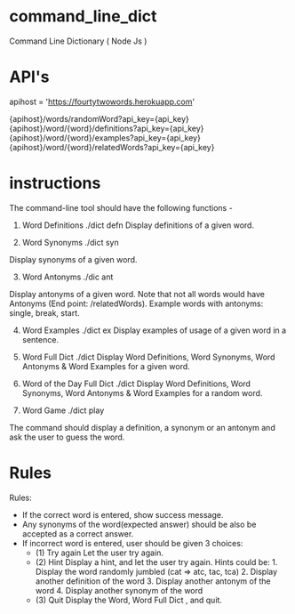 # command_line_dict
Command Line Dictionary ( Node Js )

# API's

apihost = 'https://fourtytwowords.herokuapp.com'

{apihost}/words/randomWord?api_key={api_key}
{apihost}/word/{word}/definitions?api_key={api_key}
{apihost}/word/{word}/examples?api_key={api_key}
{apihost}/word/{word}/relatedWords?api_key={api_key}

# instructions

The command-line tool should have the following functions - 

1. Word Definitions
    ./dict defn <word>
Display definitions of a given word.

2. Word Synonyms
     ./dict syn <word>

Display synonyms of a given word. 

3. Word Antonyms
    ./dic ant <word>

Display antonyms of a given word. Note that not all words would have Antonyms (End point: /relatedWords). Example words with antonyms: single, break, start.

4. Word Examples
     ./dict ex <word>
Display examples of usage of a given word in a sentence. 

5. Word Full Dict
        ./dict <word>
Display Word Definitions, Word Synonyms, Word Antonyms & Word Examples for a given word.

6. Word of the Day Full Dict
    ./dict
Display Word Definitions, Word Synonyms, Word Antonyms & Word Examples for a random word.

7. Word Game
     ./dict play

The command should display a definition, a synonym or an antonym and ask the user to guess the word. 

# Rules

Rules:

* If the correct word is entered, show success message.
* Any synonyms of the word(expected answer) should be also be accepted as a correct answer.
* If incorrect word is entered, user should be given 3 choices:
    - (1) Try again
        Let the user try again.
    - (2) Hint
        Display a hint, and let the user try again. Hints could be:
            1. Display the word randomly jumbled (cat => atc, tac, tca)
            2. Display another definition of the word
            3. Display another antonym of the word
            4. Display another synonym of the word
    - (3) Quit
           Display the Word, Word Full Dict , and quit.
